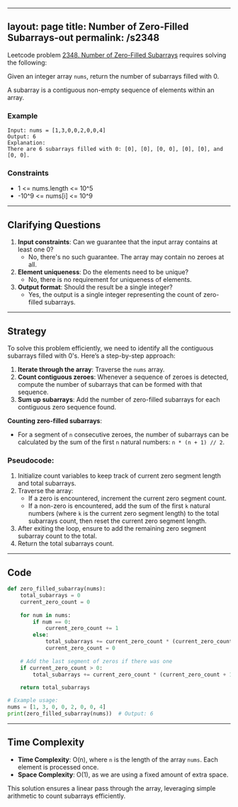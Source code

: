 
---
layout: page
title:  Number of Zero-Filled Subarrays-out
permalink: /s2348
---

Leetcode problem [2348. Number of Zero-Filled Subarrays](https://leetcode.com/problems/number-of-zero-filled-subarrays/) requires solving the following:

Given an integer array `nums`, return the number of subarrays filled with 0.

A subarray is a contiguous non-empty sequence of elements within an array.

### Example
```plaintext
Input: nums = [1,3,0,0,2,0,0,4]
Output: 6
Explanation: 
There are 6 subarrays filled with 0: [0], [0], [0, 0], [0], [0], and [0, 0].
```

### Constraints
- 1 <= nums.length <= 10^5
- -10^9 <= nums[i] <= 10^9

---

## Clarifying Questions
1. **Input constraints**: Can we guarantee that the input array contains at least one 0?
   - No, there's no such guarantee. The array may contain no zeroes at all.
2. **Element uniqueness**: Do the elements need to be unique?
   - No, there is no requirement for uniqueness of elements.
3. **Output format**: Should the result be a single integer?
   - Yes, the output is a single integer representing the count of zero-filled subarrays.

---

## Strategy

To solve this problem efficiently, we need to identify all the contiguous subarrays filled with 0's. Here’s a step-by-step approach:

1. **Iterate through the array**: Traverse the `nums` array.
2. **Count contiguous zeroes**: Whenever a sequence of zeroes is detected, compute the number of subarrays that can be formed with that sequence.
3. **Sum up subarrays**: Add the number of zero-filled subarrays for each contiguous zero sequence found.

**Counting zero-filled subarrays**:
   - For a segment of `n` consecutive zeroes, the number of subarrays can be calculated by the sum of the first `n` natural numbers: `n * (n + 1) // 2`.

### Pseudocode:
1. Initialize count variables to keep track of current zero segment length and total subarrays.
2. Traverse the array:
   - If a zero is encountered, increment the current zero segment count.
   - If a non-zero is encountered, add the sum of the first `k` natural numbers (where `k` is the current zero segment length) to the total subarrays count, then reset the current zero segment length.
3. After exiting the loop, ensure to add the remaining zero segment subarray count to the total.
4. Return the total subarrays count.

---

## Code

```python
def zero_filled_subarray(nums):
    total_subarrays = 0
    current_zero_count = 0
    
    for num in nums:
        if num == 0:
            current_zero_count += 1
        else:
            total_subarrays += current_zero_count * (current_zero_count + 1) // 2
            current_zero_count = 0
    
    # Add the last segment of zeros if there was one
    if current_zero_count > 0:
        total_subarrays += current_zero_count * (current_zero_count + 1) // 2
    
    return total_subarrays

# Example usage:
nums = [1, 3, 0, 0, 2, 0, 0, 4]
print(zero_filled_subarray(nums))  # Output: 6
```

---

## Time Complexity

- **Time Complexity**: O(n), where `n` is the length of the array `nums`. Each element is processed once.
- **Space Complexity**: O(1), as we are using a fixed amount of extra space.

This solution ensures a linear pass through the array, leveraging simple arithmetic to count subarrays efficiently.